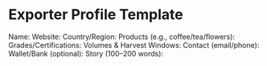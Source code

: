 # Exporter Profile Template

Name:
Website:
Country/Region:
Products (e.g., coffee/tea/flowers):
Grades/Certifications:
Volumes & Harvest Windows:
Contact (email/phone):
Wallet/Bank (optional):
Story (100–200 words):

